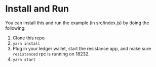 # Install and Run

You can install this and run the example (in src/index.js) by doing the following:

1. Clone this repo
2. `yarn install`
3. Plug in your ledger wallet, start the resistance app, and make sure `resistanced` rpc is running on 18232.
4. `yarn start`